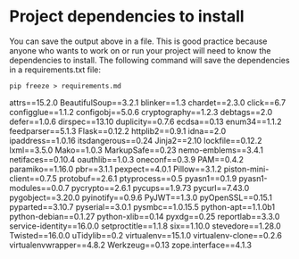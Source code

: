 # Project dependencies to install

You can save the output above in a file. This is good practice because anyone who wants to work on or run your project will need to know the dependencies to install. The following command will save the dependencies in a requirements.txt file:

```
pip freeze > requirements.md
```
attrs==15.2.0
BeautifulSoup==3.2.1
blinker==1.3
chardet==2.3.0
click==6.7
configglue==1.1.2
configobj==5.0.6
cryptography==1.2.3
debtags==2.0
defer==1.0.6
dirspec==13.10
duplicity==0.7.6
ecdsa==0.13
enum34==1.1.2
feedparser==5.1.3
Flask==0.12.2
httplib2==0.9.1
idna==2.0
ipaddress==1.0.16
itsdangerous==0.24
Jinja2==2.10
lockfile==0.12.2
lxml==3.5.0
Mako==1.0.3
MarkupSafe==0.23
nemo-emblems==3.4.1
netifaces==0.10.4
oauthlib==1.0.3
oneconf==0.3.9
PAM==0.4.2
paramiko==1.16.0
pbr==3.1.1
pexpect==4.0.1
Pillow==3.1.2
piston-mini-client==0.7.5
protobuf==2.6.1
ptyprocess==0.5
pyasn1==0.1.9
pyasn1-modules==0.0.7
pycrypto==2.6.1
pycups==1.9.73
pycurl==7.43.0
pygobject==3.20.0
pyinotify==0.9.6
PyJWT==1.3.0
pyOpenSSL==0.15.1
pyparted==3.10.7
pyserial==3.0.1
pysmbc==1.0.15.5
python-apt==1.1.0b1
python-debian==0.1.27
python-xlib==0.14
pyxdg==0.25
reportlab==3.3.0
service-identity==16.0.0
setproctitle==1.1.8
six==1.10.0
stevedore==1.28.0
Twisted==16.0.0
uTidylib==0.2
virtualenv==15.1.0
virtualenv-clone==0.2.6
virtualenvwrapper==4.8.2
Werkzeug==0.13
zope.interface==4.1.3
